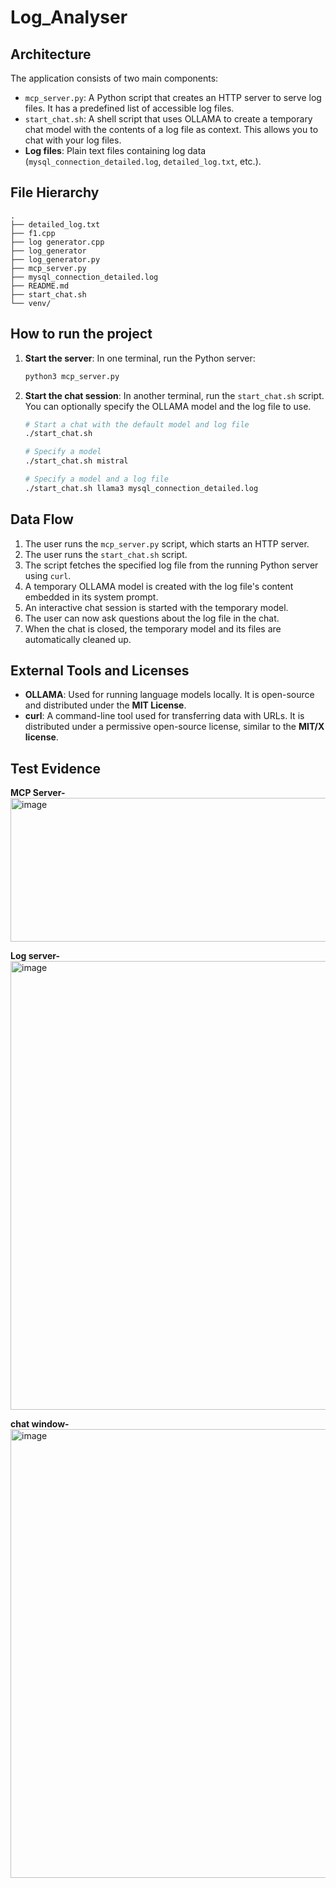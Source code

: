 # Log_Analyser

## Architecture

The application consists of two main components:

*   `mcp_server.py`: A Python script that creates an HTTP server to serve log files. It has a predefined list of accessible log files.
*   `start_chat.sh`: A shell script that uses OLLAMA to create a temporary chat model with the contents of a log file as context. This allows you to chat with your log files.
*   **Log files**: Plain text files containing log data (`mysql_connection_detailed.log`, `detailed_log.txt`, etc.).

## File Hierarchy

```
.
├── detailed_log.txt
├── f1.cpp
├── log generator.cpp
├── log_generator
├── log_generator.py
├── mcp_server.py
├── mysql_connection_detailed.log
├── README.md
├── start_chat.sh
└── venv/
```

## How to run the project

1.  **Start the server**: In one terminal, run the Python server:
    ```bash
    python3 mcp_server.py
    ```
2.  **Start the chat session**: In another terminal, run the `start_chat.sh` script. You can optionally specify the OLLAMA model and the log file to use.
    ```bash
    # Start a chat with the default model and log file
    ./start_chat.sh

    # Specify a model
    ./start_chat.sh mistral

    # Specify a model and a log file
    ./start_chat.sh llama3 mysql_connection_detailed.log
    ```

## Data Flow

1.  The user runs the `mcp_server.py` script, which starts an HTTP server.
2.  The user runs the `start_chat.sh` script.
3.  The script fetches the specified log file from the running Python server using `curl`.
4.  A temporary OLLAMA model is created with the log file's content embedded in its system prompt.
5.  An interactive chat session is started with the temporary model.
6.  The user can now ask questions about the log file in the chat.
7.  When the chat is closed, the temporary model and its files are automatically cleaned up.

## External Tools and Licenses
*   **OLLAMA**: Used for running language models locally. It is open-source and distributed under the **MIT License**.
*   **curl**: A command-line tool used for transferring data with URLs. It is distributed under a permissive open-source license, similar to the **MIT/X license**.


## Test Evidence
**MCP Server-**
<img width="1402" height="230" alt="image" src="https://github.com/user-attachments/assets/5fd8fb53-f1e5-4258-b600-2b7002e51748" />


**Log server-**
<img width="1900" height="718" alt="image" src="https://github.com/user-attachments/assets/defa5eb8-2c0a-4b06-bb9d-6273b6453228" />


**chat window-**
<img width="2728" height="718" alt="image" src="https://github.com/user-attachments/assets/d5156cc0-11f1-4fd3-846f-eba617cced2c" />









       
